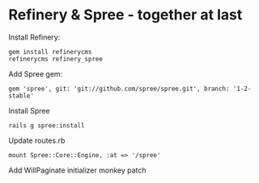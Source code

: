 # Refinery & Spree - together at last

Install Refinery:

    gem install refinerycms
    refinerycms refinery_spree

Add Spree gem:

    gem 'spree', git: 'git://github.com/spree/spree.git', branch: '1-2-stable'

Install Spree

    rails g spree:install

Update routes.rb

    mount Spree::Core::Engine, :at => '/spree'

Add WillPaginate initializer monkey patch
